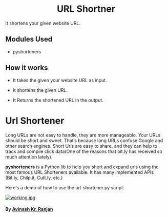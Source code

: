 
<h1 align="center">URL Shortner</h1>
It shortens your given website URL.

## Modules Used
- pyshorteners

## How it works
- It takes the given your website URL as input. 

- It shortens the given URL.

- It Returns the shortened URL in the output.

# Url Shortener

Long URLs are not easy to handle, they are more manageable. Your URLs should be short and sweet. That’s because long URLs confuse Google and other search engines. Short Urls are easy to share, and they can help to track and compile click data(One of the reasons that bit.ly has received so much attention lately).

**pyshorteners** is a Python lib to help you short and expand urls using the most famous URL Shorteners available. It has many implemented APIs (Bit.ly, Chilp.it, Cutt.ly, etc.)
 
Here's a demo of how to use the url-shortener.py script:

[![working.jpg](https://i.postimg.cc/1XHbWVLx/working.jpg)](https://postimg.cc/JHsT00rK)

#### By [Avinash Kr. Ranjan](https://github.com/avinashkranjan)



